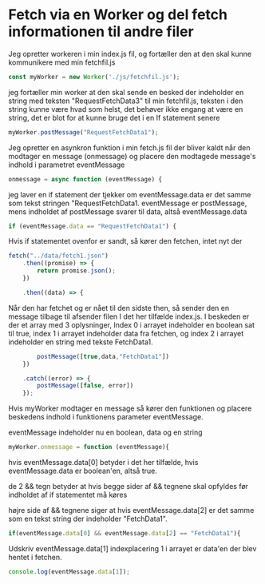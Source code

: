 # Fetch via en Worker og del fetch informationen til andre filer


Jeg opretter workeren i min index.js fil, og fortæller den at den skal kunne kommunikere med min fetchfil.js

```javascript
const myWorker = new Worker('./js/fetchfil.js');
```

jeg fortæller min worker at den skal sende en besked der indeholder en string med teksten "RequestFetchData3" til min fetchfil.js, teksten i den string kunne være hvad som helst, det behøver ikke engang at være en string, det er blot for at kunne bruge det i en If statement senere

```javascript
myWorker.postMessage("RequestFetchData1");
```

Jeg opretter en asynkron funktion i min fetch.js fil der bliver kaldt når den modtager en message (onmessage) og placere den modtagede message's indhold i parametret eventMessage

```javascript
onmessage = async function (eventMessage) {
```

jeg laver en if statement der tjekker om eventMessage.data er det samme som tekst stringen "RequestFetchData1. eventMessage er postMessage, mens indholdet af postMessage svarer til data, altså eventMessage.data

```javascript
if (eventMessage.data == "RequestFetchData1") {
```
Hvis if statementet ovenfor er sandt, så kører den fetchen, intet nyt der
```javascript
fetch("../data/fetch1.json")
	.then((promise) => {
		return promise.json();
	})

	.then((data) => {
```
Når den har fetchet og er nået til den sidste then, så sender den en message tilbage til afsender filen I det her tilfælde index.js. I beskeden er der et array med 3 oplysninger, Index 0 i arrayet indeholder en boolean sat til true, index 1 i arrayet indeholder data fra fetchen, og index 2 i arrayet indeholder en string med tekste FetchData1.

```javascript
		postMessage([true,data,"FetchData1"])
	})

	.catch((error) => {
		postMessage([false, error])
	});
```

Hvis myWorker modtager en message så kører den funktionen og placere beskedens indhold i funktionens parameter eventMessage.

eventMessage indeholder nu en boolean, data og en string

```javascript
myWorker.onmessage = function (eventMessage){
```

hvis eventMessage.data[0] betyder i det her tilfælde, hvis eventMessage.data er boolean'en, altså true.

de 2 && tegn betyder at hvis begge sider af && tegnene skal opfyldes før indholdet af if statementet må køres

højre side af && tegnene siger at hvis eventMessage.data[2] er det samme som en tekst string der indeholder "FetchData1".
```javascript
if(eventMessage.data[0] && eventMessage.data[2] == "FetchData1"){
```

Udskriv eventMessage.data[1] indexplacering 1 i arrayet er data'en der blev hentet i fetchen.
```javascript
console.log(eventMessage.data[1]);
``` 
